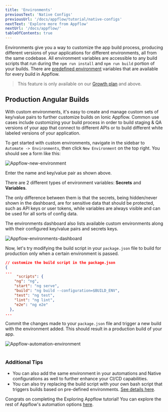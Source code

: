 ```yaml
---
title: 'Environments'
previousText: 'Native Configs'
previousUrl: '/docs/appflow/tutorial/native-configs'
nextText: 'Explore more from Appflow'
nextUrl: '/docs/appflow/'
tableOfContents: true
---
```


Environments give you a way to customize the app build process, producing different versions of your applications for different environments, all from the same codebase. All environment variables are accessible to any build scripts that run during the `npm run install` and `npm run build` portion of your builds. There are [predefined environment](/docs/appflow/automation/environments#predefined-environments) variables that are available for every build in Appflow.

> This feature is only available on our <a href="https://ionicframework.com/pricing" target="_blank">Growth plan</a> and above.

## Production Angular Builds

With custom environments, it's easy to create and manage custom sets of key/value pairs
to further customize builds on Ionic Appflow. Common use cases include customizing your build process
in order to build staging & QA versions of your app that connect to different APIs
or to build different white labeled versions of your application.

To get started with custom environments, navigate in the sidebar to
`Automate -> Environments`, then click `New Environment` on the top right. You should see a form like this:

![Appflow-new-environment](/docs/assets/img/appflow/tutorial/new-environment.png)

Enter the name and key/value pair as shown above.

There are 2 different types of environment variables: **Secrets** and **Variables**.

The only difference between them is that the secrets, being hidden/never shown in the dashboard, are for sensitive data that should be protected, such as API keys or user tokens, while variables are always visible and can be used for all sorts of config data.

The environments dashboard also lists available custom environments along with their configured key/value pairs and secrets keys.

![Appflow-environments-dashboard](/docs/assets/img/appflow/tutorial/environments-dashboard.png)

Now, let's try modifying the build script in your `package.json` file to build for production only when a certain environment is passed.

```json
// customize the build script in the package.json
{
...
     "scripts": {
    "ng": "ng",
    "start": "ng serve",
    "build": "ng build --configuration=$BUILD_ENV",
    "test": "ng test",
    "lint": "ng lint",
    "e2e": "ng e2e"
  },
...
```

Commit the changes made to your `package.json` file and trigger a new build with the environment added. This should result in a production build of your app.

![Appflow-automation-environment](/docs/assets/img/appflow/tutorial/automation-environment.png)<br><br>

### Additional Tips

* You can also add the same environment in your automations and Native configurations as well to further enhance your CI/CD capabilities.
* You can also try replacing the build script with your own bash script that triggers builds based on pre-defined environments. [See details here](https://ionicframework.com/docs/appflow/automation/environments#usage).

Congrats on completing the Exploring Appflow tutorial! You can explore the rest of Appflow's automation options [here](/docs/appflow).
